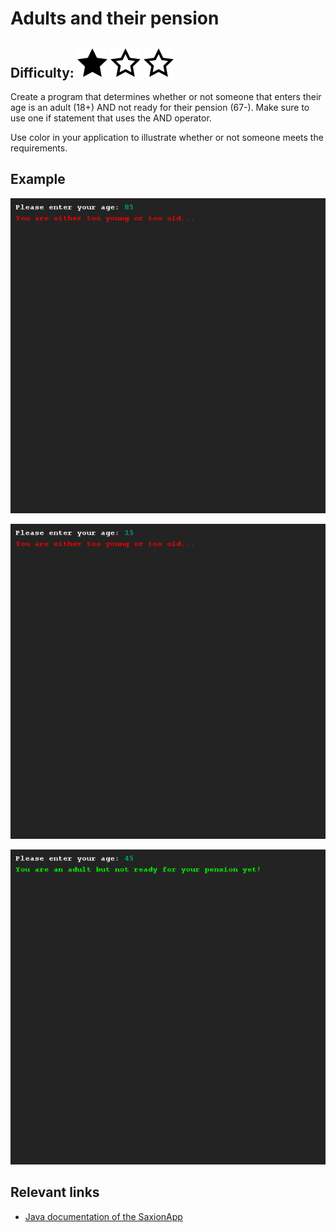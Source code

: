 # Adults and their pension
## Difficulty: ![Filled](../resources/star-filled.svg) ![Outlined](../resources/star-outlined.svg) ![Outlined](../resources/star-outlined.svg) 

Create a program that determines whether or not someone that enters their age is an adult (18+) AND not ready for their pension (67-).
Make sure to use one if statement that uses the AND operator.

Use color in your application to illustrate whether or not someone meets the requirements.

## Example
![Example](sample_output.png)

![Example](sample_output2.png)

![Example](sample_output3.png)

## Relevant links
* [Java documentation of the SaxionApp](https://saxionapp.hboictlab.nl/nl/saxion/app/SaxionApp.html)


